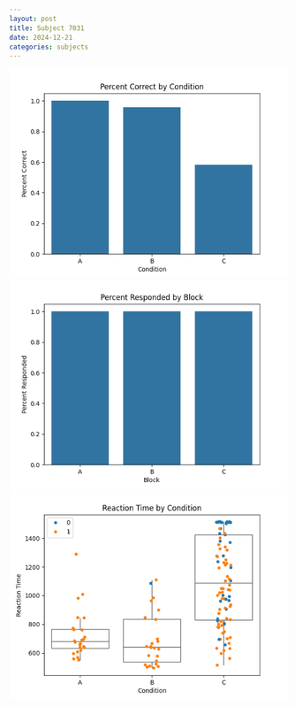 ```yaml
---
layout: post
title: Subject 7031
date: 2024-12-21
categories: subjects
---
```


![](data/7031/run-3/7031_ATS_percent_correct.png)
![](data/7031/run-3/7031_ATS_percent_responded.png)
![](data/7031/run-3/7031_ATS_rt.png)
